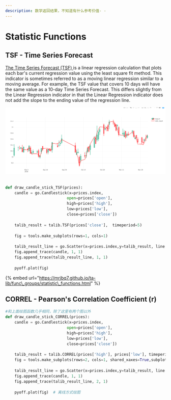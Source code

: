 ```yaml
---
description: 数学返回结果，不知道有什么参考价值- -
---
```


# Statistic Functions

## TSF - Time Series Forecast

[The Time Series Forecast \(TSF\) ](https://library.tradingtechnologies.com/trade/chrt-ti-time-series-forecast.html)is a linear regression calculation that plots each bar's current regression value using the least square fit method. This indicator is sometimes referred to as a moving linear regression similar to a moving average. For example, the TSF value that covers 10 days will have the same value as a 10-day Time Series Forecast. This differs slightly from the Linear Regression indicator in that the Linear Regression indicator does not add the slope to the ending value of the regression line. 

![](../.gitbook/assets/image%20%2810%29.png)

 

```python

def draw_candle_stick_TSF(prices):
    candle = go.Candlestick(x=prices.index,
                           open=prices['open'],
                           high=prices['high'],
                           low=prices['low'],
                           close=prices['close'])

    talib_result = talib.TSF(prices['close'],  timeperiod=5)

    fig = tools.make_subplots(rows=1, cols=1)

    talib_result_line = go.Scatter(x=prices.index,y=talib_result, line = dict(color = ('rgb(255,0,0)')),name='talib_result')
    fig.append_trace(candle, 1, 1)
    fig.append_trace(talib_result_line, 1, 1)

    pyoff.plot(fig) 
```

{% embed url="https://mrjbq7.github.io/ta-lib/func\_groups/statistic\_functions.html" %}

## CORREL - Pearson's Correlation Coefficient \(r\)

```python
#和上面绘图函数几乎相同，除了这里有两个图以外
def draw_candle_stick_CORREL(prices):
    candle = go.Candlestick(x=prices.index,
                           open=prices['open'],
                           high=prices['high'],
                           low=prices['low'],
                           close=prices['close'])

    talib_result = talib.CORREL(prices['high'], prices['low'], timeperiod=5)
    fig = tools.make_subplots(rows=2, cols=1, shared_xaxes=True,subplot_titles=(str(stock),'2CRWOS'))
    
    talib_result_line = go.Scatter(x=prices.index,y=talib_result, line = dict(color = ('rgb(255,0,0)')),name='talib_result')
    fig.append_trace(candle, 1, 1)
    fig.append_trace(talib_result_line, 2, 1)

    pyoff.plot(fig)  # 离线方式绘图
```

